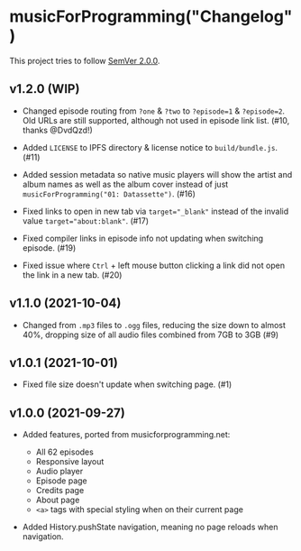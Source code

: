 # musicForProgramming("Changelog")

This project tries to follow [SemVer 2.0.0](https://semver.org/).

<!--
	When composing new changes to this list, try to follow convention.

	The WIP release shall be updated just before adding the Git tag.
	From (WIP) to (YYYY-MM-DD), ex: (2021-02-09) for 9th of Febuary, 2021

	A good source on conventions can be found here:
	https://changelog.md/
-->

## v1.2.0 (WIP)

- Changed episode routing from `?one` & `?two` to `?episode=1` & `?episode=2`.
  Old URLs are still supported, although not used in episode link list.
  (#10, thanks @DvdQzd!)

- Added `LICENSE` to IPFS directory & license notice to `build/bundle.js`. (#11)

- Added session metadata so native music players will show the artist and album
  names as well as the album cover instead of just
  `musicForProgramming("01: Datassette")`. (#16)

- Fixed links to open in new tab via `target="_blank"` instead of the invalid
  value `target="about:blank"`. (#17)

- Fixed compiler links in episode info not updating when switching episode. (#19)

- Fixed issue where `Ctrl` + left mouse button clicking a link did not open the
  link in a new tab. (#20)

## v1.1.0 (2021-10-04)

- Changed from `.mp3` files to `.ogg` files, reducing the size down to almost
  40%, dropping size of all audio files combined from 7GB to 3GB (#9)

## v1.0.1 (2021-10-01)

- Fixed file size doesn't update when switching page. (#1)

## v1.0.0 (2021-09-27)

- Added features, ported from musicforprogramming.net:

  - All 62 episodes
  - Responsive layout
  - Audio player
  - Episode page
  - Credits page
  - About page
  - `<a>` tags with special styling when on their current page

- Added History.pushState navigation, meaning no page reloads when navigation.
